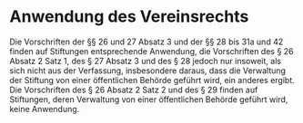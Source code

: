 # Anwendung des Vereinsrechts

Die Vorschriften der §§ 26 und 27 Absatz 3 und der §§ 28 bis 31a und 42 finden auf Stiftungen entsprechende Anwendung, die Vorschriften des § 26 Absatz 2 Satz 1, des § 27 Absatz 3 und des § 28 jedoch nur insoweit, als sich nicht aus der Verfassung, insbesondere daraus, dass die Verwaltung der Stiftung von einer öffentlichen Behörde geführt wird, ein anderes ergibt. Die Vorschriften des § 26 Absatz 2 Satz 2 und des § 29 finden auf Stiftungen, deren Verwaltung von einer öffentlichen Behörde geführt wird, keine Anwendung.